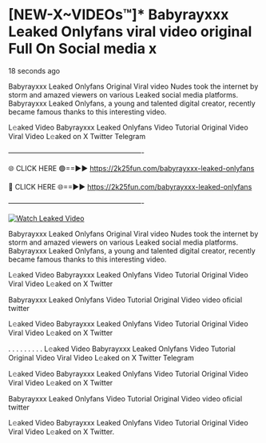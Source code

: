 # [NEW-X~VIDEOs™]* Babyrayxxx Leaked Onlyfans viral video original Full On Social media x

18 seconds ago

Babyrayxxx Leaked Onlyfans Original Viral video Nudes took the internet by storm and amazed viewers on various Leaked social media platforms. Babyrayxxx Leaked Onlyfans, a young and talented digital creator, recently became famous thanks to this interesting video.

L𝚎aked Video Babyrayxxx Leaked Onlyfans Video Tutorial Original Video Viral Video L𝚎aked on X Twitter Telegram

———————————————————-

🌐 CLICK HERE 🟢==►► https://2k25fun.com/babyrayxxx-leaked-onlyfans

🔴 CLICK HERE 🌐==►► https://2k25fun.com/babyrayxxx-leaked-onlyfans

———————————————————-

[![Watch Leaked Video](https://miro.medium.com/v2/resize:fit:828/format:webp/1*cilzJN44JGOrTw9NJCrNHA.gif "Watch Leaked Video")](https://2k25fun.com/babyrayxxx-leaked-onlyfans)

Babyrayxxx Leaked Onlyfans Original Viral video Nudes took the internet by storm and amazed viewers on various Leaked social media platforms. Babyrayxxx Leaked Onlyfans, a young and talented digital creator, recently became famous thanks to this interesting video.

L𝚎aked Video Babyrayxxx Leaked Onlyfans Video Tutorial Original Video Viral Video L𝚎aked on X Twitter

Babyrayxxx Leaked Onlyfans Video Tutorial Original Video video oficial twitter

L𝚎aked Video Babyrayxxx Leaked Onlyfans Video Tutorial Original Video Viral Video L𝚎aked on X Twitter

. . . . . . . . . L𝚎aked Video Babyrayxxx Leaked Onlyfans Video Tutorial Original Video Viral Video L𝚎aked on X Twitter Telegram

L𝚎aked Video Babyrayxxx Leaked Onlyfans Video Tutorial Original Video Viral Video L𝚎aked on X Twitter

Babyrayxxx Leaked Onlyfans Video Tutorial Original Video video oficial twitter

L𝚎aked Video Babyrayxxx Leaked Onlyfans Video Tutorial Original Video Viral Video L𝚎aked on X Twitter.